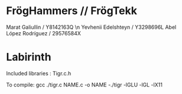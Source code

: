 # FrögHammers // FrögTekk

Marat Galiullin / Y8142163Q \n
Yevhenii Edelshteyn / Y3298696L
Abel López Rodríguez / 29576584X

# Labirinth

Included libraries : Tigr.c.h

To compile: gcc ./tigr.c NAME.c -o NAME -./tigr -lGLU -lGL -lX11
